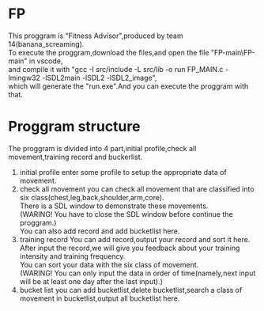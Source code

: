 # FP
This proggram is "Fitness Advisor",produced by team 14(banana_screaming).  
To execute the proggram,download the files,and open the file "FP-main\FP-main" in vscode,  
and compile it with "gcc -I src/include -L src/lib -o run FP_MAIN.c -lmingw32 -lSDL2main -lSDL2 -lSDL2_image",  
which will generate the "run.exe".And you can execute the proggram with that.

# Proggram structure
The proggram is divided into 4 part,initial profile,check all movement,training record and buckerlist.
1. initial profile
    enter some profile to setup the appropriate data of movement.
2. check all movement
    you can check all movement that are classified into six class(chest,leg,back,shoulder,arm,core).  
    There is a SDL window to demonstrate these movements.  
    (WARING! You have to close the SDL window before continue the proggram.)  
    You can also add record and add bucketlist here.
3. training record
    You can add record,output your record and sort it here.  
    After input the record,we will give you feedback about your training intensity and training frequency.  
    You can sort your data with the six class of movement.  
    (WARING! You can only input the data in order of     time(namely,next input will be at least one day after the last input).)
4. bucket list
    you can add bucketlist,delete bucketlist,search a class of movement in bucketlist,output all bucketlist here.